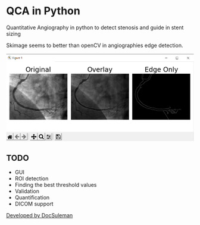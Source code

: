 # QCA in Python
Quantitative Angiography in python to detect stenosis and guide in stent sizing

Skimage seems to better than openCV in angiographies edge detection.

![Screenshot](/images/screenshot.png)


## TODO
* GUI
* ROI detection
* Finding the best threshold values
* Validation
* Quantification
* DICOM support

[Developed by DocSuleman](http://docsuleman.com)
